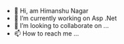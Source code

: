- 👋 Hi, am Himanshu Nagar
- 🌱 I’m currently working on Asp .Net 
- 💞️ I’m looking to collaborate on ...
- 📫 How to reach me ...

<!---
Himanshu234nagar/Himanshu234nagar is a ✨ special ✨ repository because its `README.md` (this file) appears on your GitHub profile.
You can click the Preview link to take a look at your changes.
--->
